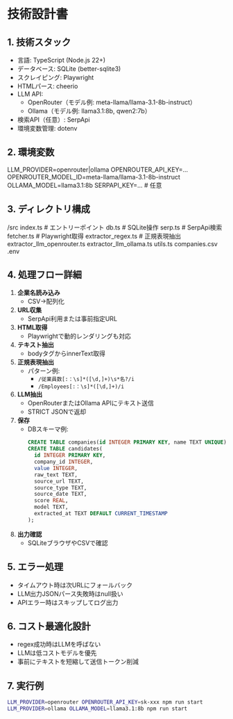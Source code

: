 # 技術設計書
## 1. 技術スタック
- 言語: TypeScript (Node.js 22+)
- データベース: SQLite (better-sqlite3)
- スクレイピング: Playwright
- HTMLパース: cheerio
- LLM API:
  - OpenRouter（モデル例: meta-llama/llama-3.1-8b-instruct）
  - Ollama（モデル例: llama3.1:8b, qwen2:7b）
- 検索API（任意）: SerpApi
- 環境変数管理: dotenv

## 2. 環境変数
LLM_PROVIDER=openrouter|ollama
OPENROUTER_API_KEY=...
OPENROUTER_MODEL_ID=meta-llama/llama-3.1-8b-instruct
OLLAMA_MODEL=llama3.1:8b
SERPAPI_KEY=... # 任意

## 3. ディレクトリ構成

/src
index.ts # エントリーポイント
db.ts # SQLite操作
serp.ts # SerpApi検索
fetcher.ts # Playwright取得
extractor_regex.ts # 正規表現抽出
extractor_llm_openrouter.ts
extractor_llm_ollama.ts
utils.ts
companies.csv
.env


## 4. 処理フロー詳細
1. **企業名読み込み**
   - CSV→配列化
2. **URL収集**
   - SerpApi利用または事前指定URL
3. **HTML取得**
   - Playwrightで動的レンダリングも対応
4. **テキスト抽出**
   - bodyタグからinnerText取得
5. **正規表現抽出**
   - パターン例:
     - `/従業員数[:：\s]*([\d,]+)\s*名?/i`
     - `/Employees[:：\s]*([\d,]+)/i`
6. **LLM抽出**
   - OpenRouterまたはOllama APIにテキスト送信
   - STRICT JSONで返却
7. **保存**
   - DBスキーマ例:
     ```sql
     CREATE TABLE companies(id INTEGER PRIMARY KEY, name TEXT UNIQUE);
     CREATE TABLE candidates(
       id INTEGER PRIMARY KEY,
       company_id INTEGER,
       value INTEGER,
       raw_text TEXT,
       source_url TEXT,
       source_type TEXT,
       source_date TEXT,
       score REAL,
       model TEXT,
       extracted_at TEXT DEFAULT CURRENT_TIMESTAMP
     );
     ```
8. **出力確認**
   - SQLiteブラウザやCSVで確認

## 5. エラー処理
- タイムアウト時は次URLにフォールバック
- LLM出力JSONパース失敗時はnull扱い
- APIエラー時はスキップしてログ出力

## 6. コスト最適化設計
- regex成功時はLLMを呼ばない
- LLMは低コストモデルを優先
- 事前にテキストを短縮して送信トークン削減

## 7. 実行例
```bash
LLM_PROVIDER=openrouter OPENROUTER_API_KEY=sk-xxx npm run start
LLM_PROVIDER=ollama OLLAMA_MODEL=llama3.1:8b npm run start
